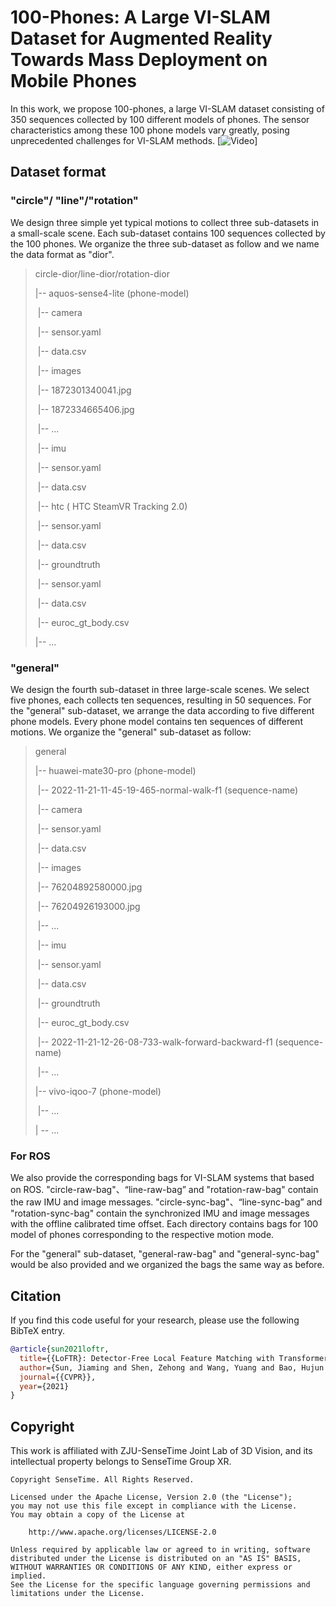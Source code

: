 # 100-Phones: A Large VI-SLAM Dataset for Augmented Reality Towards Mass Deployment on Mobile Phones
In this work, we propose 100-phones, a large VI-SLAM dataset consisting of 350 sequences collected by 100 different models of phones. The sensor characteristics among these 100 phone models vary greatly, posing unprecedented challenges for VI-SLAM methods. 
[![Video]([https://gist.github.com/your-gist-id](https://gist.github.com/lemonlikelihood/5a2fb4e19dfca0bb8ded4d34062f0e58))]

## Dataset format

### "circle"/ "line"/"rotation"

We design three simple yet typical motions to collect three sub-datasets in a small-scale scene. Each sub-dataset contains 100 sequences collected by the 100 phones. We organize the three sub-dataset as follow and we name the data format as "dior".

> circle-dior/line-dior/rotation-dior
>
> |-- aquos-sense4-lite (phone-model)
>
> ​    |-- camera
>
> ​        |-- sensor.yaml
>
> ​        |-- data.csv
>
> ​        |-- images
>
> ​            |-- 1872301340041.jpg
>
> ​            |-- 1872334665406.jpg
>
> ​            |-- ...
>
> ​    |-- imu
>
> ​        |-- sensor.yaml
>
> ​        |-- data.csv
>
> ​    |-- htc ( HTC SteamVR Tracking 2.0)
>
> ​        |-- sensor.yaml
>
> ​        |-- data.csv
>
> ​    |-- groundtruth
>
> ​        |-- sensor.yaml
>
> ​        |-- data.csv
>
> ​        |-- euroc_gt_body.csv
>
> |-- ...

### "general"

We design the fourth sub-dataset in three large-scale scenes. We select five phones, each collects ten sequences, resulting in 50 sequences. For the "general" sub-dataset, we arrange the data according to five different phone models. Every phone model contains ten sequences of different motions. We organize the "general" sub-dataset as follow:

> general
>
> |-- huawei-mate30-pro (phone-model)
>
> ​    |-- 2022-11-21-11-45-19-465-normal-walk-f1 (sequence-name)
>
> ​	    |-- camera
>
> ​		    |-- sensor.yaml
>
> ​		    |-- data.csv
>
> ​			|-- images
>
> ​                |-- 76204892580000.jpg
>
> ​                |-- 76204926193000.jpg
>
> ​                |-- ...
>
> ​        |-- imu
>
> ​             |-- sensor.yaml
>
> ​             |-- data.csv
>
> ​        |-- groundtruth
>
> ​             |-- euroc_gt_body.csv
>
> ​    |-- 2022-11-21-12-26-08-733-walk-forward-backward-f1 (sequence-name)
>
> ​        |-- ...
>
> |-- vivo-iqoo-7 (phone-model)
>
> ​    |-- ...
>
> | -- ...  

### For ROS

We also provide  the corresponding  bags for VI-SLAM systems that based on ROS. "circle-raw-bag"、“line-raw-bag” and "rotation-raw-bag" contain the raw IMU and image messages.  "circle-sync-bag"、“line-sync-bag” and "rotation-sync-bag" contain the synchronized IMU and image messages with the offline calibrated time offset. Each directory contains bags for 100 model of phones corresponding to the respective motion mode.

For the "general" sub-dataset, "general-raw-bag" and "general-sync-bag" would be also provided and we organized the bags  the same way as before.

## Citation

If you find this code useful for your research, please use the following BibTeX entry.

```bibtex
@article{sun2021loftr,
  title={{LoFTR}: Detector-Free Local Feature Matching with Transformers},
  author={Sun, Jiaming and Shen, Zehong and Wang, Yuang and Bao, Hujun and Zhou, Xiaowei},
  journal={{CVPR}},
  year={2021}
}
```

## Copyright

This work is affiliated with ZJU-SenseTime Joint Lab of 3D Vision, and its intellectual property belongs to SenseTime Group XR.

```
Copyright SenseTime. All Rights Reserved.

Licensed under the Apache License, Version 2.0 (the "License");
you may not use this file except in compliance with the License.
You may obtain a copy of the License at

    http://www.apache.org/licenses/LICENSE-2.0

Unless required by applicable law or agreed to in writing, software
distributed under the License is distributed on an "AS IS" BASIS,
WITHOUT WARRANTIES OR CONDITIONS OF ANY KIND, either express or implied.
See the License for the specific language governing permissions and
limitations under the License.
```

